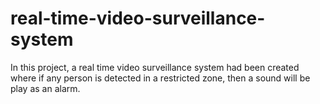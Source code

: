 # real-time-video-surveillance-system
In this project, a real time video surveillance system had been created where if any person is detected in a restricted zone, then a sound will be play as an alarm.
